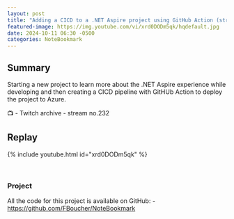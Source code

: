 ```yaml
---
layout: post
title: "Adding a CICD to a .NET Aspire project using GitHub Action (stream 232)"
featured-image: https://img.youtube.com/vi/xrd0DODm5qk/hqdefault.jpg
date: 2024-10-11 06:30 -0500
categories: NoteBookmark
---
```

## Summary
Starting a new project to learn more about the .NET Aspire experience while developing and then creating a CICD pipeline with GitHUb Action to deploy the project to Azure.

📺 - Twitch archive - stream no.232

## Replay

{% include youtube.html id="xrd0DODm5qk" %}

<br/><!--more-->

### Project

All the code for this project is available on GitHub:  - https://github.com/FBoucher/NoteBookmark


